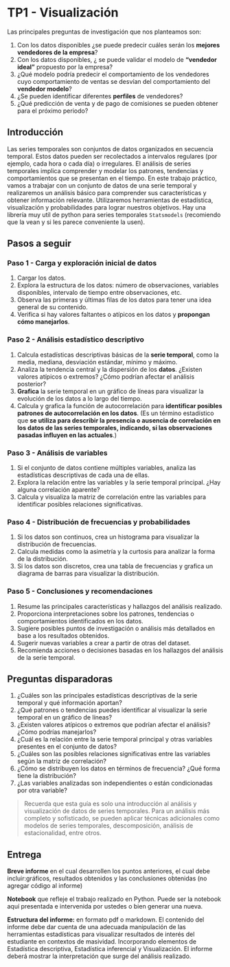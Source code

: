 # TP1 - Visualización

Las principales preguntas de investigación que nos planteamos son:
1. Con los datos disponibles ¿se puede predecir cuáles serán los **mejores vendedores de la empresa**?
2. Con los datos disponibles, ¿ se puede validar el modelo de **“vendedor ideal”** propuesto por la empresa?
3. ¿Qué modelo podría predecir el comportamiento de los vendedores cuyo comportamiento de ventas se desvían del comportamiento del **vendedor modelo**?
4. ¿Se pueden identificar diferentes **perfiles** de vendedores?
5. ¿Qué predicción de venta y de pago de comisiones se pueden obtener para el próximo periodo?

## Introducción
Las series temporales son conjuntos de datos organizados en secuencia temporal. Estos datos pueden ser recolectados a intervalos regulares (por ejemplo, cada hora o cada día) o irregulares. El análisis de series temporales implica comprender y modelar los patrones, tendencias y comportamientos que se presentan en el tiempo.
En este trabajo práctico, vamos a trabajar con un conjunto de datos de una serie temporal y realizaremos un análisis básico para comprender sus características y obtener información relevante. Utilizaremos herramientas de estadística, visualización y probabilidades para lograr nuestros objetivos. Hay una librería muy util de python para series temporales `Statsmodels` (recomiendo que la vean y si les parece conveniente la usen).

## Pasos a seguir

### Paso 1 - Carga y exploración inicial de datos
1. Cargar los datos.
2. Explora la estructura de los datos: número de observaciones, variables disponibles, intervalo de tiempo entre observaciones, etc.
3. Observa las primeras y últimas filas de los datos para tener una idea general de su contenido.
4. Verifica si hay valores faltantes o atípicos en los datos y **propongan cómo manejarlos**.

### Paso 2 - Análisis estadístico descriptivo
1. Calcula estadísticas descriptivas básicas de la **serie temporal**, como la media, mediana, desviación estándar, mínimo y máximo.
2. Analiza la tendencia central y la dispersión de los **datos**. ¿Existen valores atípicos o extremos? ¿Cómo podrían afectar el análisis posterior?
3. **Grafica** la serie temporal en un gráfico de líneas para visualizar la evolución de los datos a lo largo del tiempo.
4. Calcula y grafica la función de autocorrelación para **identificar posibles patrones de autocorrelación en los datos**. (Es un término estadístico que **se utiliza para describir la presencia o ausencia de correlación en los datos de las series temporales, indicando, si las observaciones pasadas influyen en las actuales**.)

### Paso 3 - Análisis de variables
1. Si el conjunto de datos contiene múltiples variables, analiza las estadísticas descriptivas de cada una de ellas.
2. Explora la relación entre las variables y la serie temporal principal. ¿Hay alguna correlación aparente?
3. Calcula y visualiza la matriz de correlación entre las variables para identificar posibles relaciones significativas.

### Paso 4 - Distribución de frecuencias y probabilidades
1. Si los datos son continuos, crea un histograma para visualizar la distribución de frecuencias.
2. Calcula medidas como la asimetría y la curtosis para analizar la forma de la distribución.
3. Si los datos son discretos, crea una tabla de frecuencias y grafica un diagrama de barras para visualizar la distribución.

### Paso 5 - Conclusiones y recomendaciones
1. Resume las principales características y hallazgos del análisis realizado.
2. Proporciona interpretaciones sobre los patrones, tendencias o comportamientos identificados en los datos.
3. Sugiere posibles puntos de investigación o análisis más detallados en base a los resultados obtenidos.
4. Sugerir nuevas variables a crear a partir de otras del dataset.
5. Recomienda acciones o decisiones basadas en los hallazgos del análisis de la serie temporal.

## Preguntas disparadoras
1. ¿Cuáles son las principales estadísticas descriptivas de la serie temporal y qué información aportan?
2. ¿Qué patrones o tendencias puedes identificar al visualizar la serie temporal en un gráfico de líneas?
3. ¿Existen valores atípicos o extremos que podrían afectar el análisis? ¿Cómo podrías manejarlos?
4. ¿Cuál es la relación entre la serie temporal principal y otras variables presentes en el conjunto de datos?
5. ¿Cuáles son las posibles relaciones significativas entre las variables según la matriz de correlación?
6. ¿Cómo se distribuyen los datos en términos de frecuencia? ¿Qué forma tiene la distribución?
7. ¿Las variables analizadas son independientes o están condicionadas por otra variable?

> Recuerda que esta guía es solo una introducción al análisis y visualización de datos de series temporales. Para un análisis más completo y sofisticado, se pueden aplicar técnicas adicionales como modelos de series temporales, descomposición, análisis de estacionalidad, entre otros.

## Entrega
**Breve informe** en el cual desarrollen los puntos anteriores, el cual debe incluir:gráficos, resultados obtenidos y las conclusiones obtenidas (no agregar código al informe)

**Notebook** que refleje el trabajo realizado en Python. Puede ser la notebook aquí presentada e intervenida por ustedes o bien generar una nueva.

**Estructura del informe:** en formato pdf o markdown. El contenido del informe debe dar cuenta de una adecuada manipulación de las herramientas estadísticas para visualizar resultados de interés del estudiante en contextos de masividad. Incorporando elementos de Estadística descriptiva, Estadística inferencial y Visualización. El informe deberá mostrar la interpretación que surge del análisis realizado.